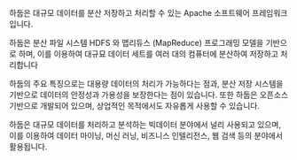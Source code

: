 
하둡은 대규모 데이터를 분산 저장하고 처리할 수 있는 Apache 소프트웨어 프레임워크입니다.


하둡은 분산 파일 시스템 HDFS 와 맵리듀스 (MapReduce) 프로그래밍 모델을 기반으로 하며, 이를 이용하여 대규묘 데이터 세트를 여러 대의 컴퓨터에 분산하여 저장하고 처리합니다


하둡의 주요 특징으로는 대용량 데이터의 처리가 가능하다는 점과, 분산 저장 시스템을 기반으로 데이터의 안정성과 가용성을 보장한다는 점이 있습니다. 또한 하둡은 오픈소스 기반으로 개발되어 있으며, 상업적인 목적에서도 자유롭게 사용할 수 있습니다.


하둡은 대규모 데이터를 처리하고 분석하는 빅데이터 분야에서 널리 사용되고 있으며, 이를 이용하여 데이터 마이닝, 머신 러닝, 비즈니스 인텔리전스, 웹 검색 등의 분야에서 활용됩니다.
 